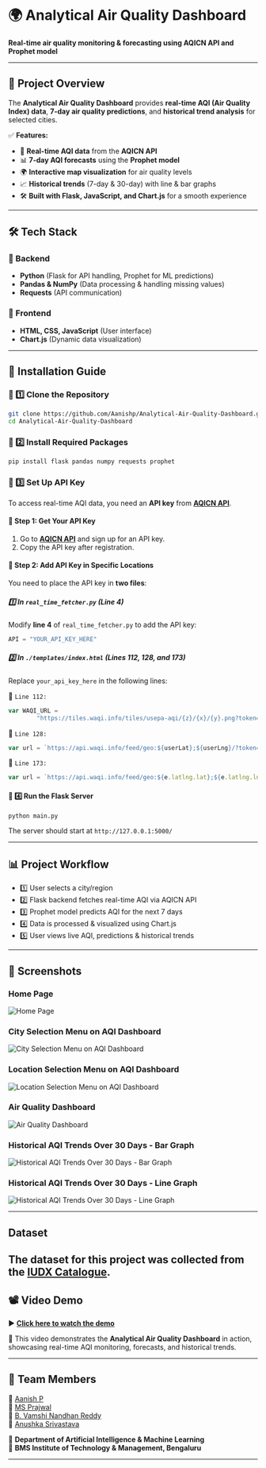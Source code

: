 # 🌍 Analytical Air Quality Dashboard  
**Real-time air quality monitoring & forecasting using AQICN API and Prophet model**  

---

## 📌 Project Overview  
The **Analytical Air Quality Dashboard** provides **real-time AQI (Air Quality Index) data**, **7-day air quality predictions**, and **historical trend analysis** for selected cities.  

✅ **Features:**  
- 📡 **Real-time AQI data** from the **AQICN API**  
- 📊 **7-day AQI forecasts** using the **Prophet model**  
- 🌍 **Interactive map visualization** for air quality levels  
- 📈 **Historical trends** (7-day & 30-day) with line & bar graphs  
- 🛠️ **Built with Flask, JavaScript, and Chart.js** for a smooth experience  

---

## 🛠️ Tech Stack  
### 🔹 Backend  
- **Python** (Flask for API handling, Prophet for ML predictions)  
- **Pandas & NumPy** (Data processing & handling missing values)  
- **Requests** (API communication)  

### 🔹 Frontend  
- **HTML, CSS, JavaScript** (User interface)  
- **Chart.js** (Dynamic data visualization)  

---

## 🚀 Installation Guide  

### 🔹 1️⃣ Clone the Repository  
```bash
git clone https://github.com/Aanishp/Analytical-Air-Quality-Dashboard.git
cd Analytical-Air-Quality-Dashboard
```

### 🔹 2️⃣ Install Required Packages
```bash
pip install flask pandas numpy requests prophet
```

### 🔹 3️⃣ Set Up API Key  

To access real-time AQI data, you need an **API key** from **[AQICN API](https://aqicn.org/data-platform/token/)**.  

#### **📌 Step 1: Get Your API Key**  
1. Go to **[AQICN API](https://aqicn.org/data-platform/token/)** and sign up for an API key.  
2. Copy the API key after registration.  

#### **📌 Step 2: Add API Key in Specific Locations**  
You need to place the API key in **two files**:  

##### **1️⃣ In `real_time_fetcher.py` (Line 4)**  
Modify **line 4** of `real_time_fetcher.py` to add the API key:  

```python
API = "YOUR_API_KEY_HERE"
```
##### **2️⃣ In `./templates/index.html` (Lines 112, 128, and 173)**
Replace `your_api_key_here` in the following lines:

🔹 `Line 112:`

```javascript
var WAQI_URL =
        "https://tiles.waqi.info/tiles/usepa-aqi/{z}/{x}/{y}.png?token=YOUR_API_KEY_HERE";
```

🔹 `Line 128:`

```javascript
var url = `https://api.waqi.info/feed/geo:${userLat};${userLng}/?token=YOUR_API_KEY_HERE`;
```

🔹 `Line 173:`
```javascript
var url = `https://api.waqi.info/feed/geo:${e.latlng.lat};${e.latlng.lng}/?token=YOUR_API_KEY_HERE`;
```

#### 🔹 4️⃣ Run the Flask Server
```bash
python main.py
```
The server should start at `http://127.0.0.1:5000/`

---

## 📊 Project Workflow
- 1️⃣ User selects a city/region
- 2️⃣ Flask backend fetches real-time AQI via AQICN API
- 3️⃣ Prophet model predicts AQI for the next 7 days
- 4️⃣ Data is processed & visualized using Chart.js
- 5️⃣ User views live AQI, predictions & historical trends

---
## 📸 Screenshots

### Home Page 
![Home Page](https://i.imgur.com/AhAodsf.png)  

### City Selection Menu on AQI Dashboard
![City Selection Menu on AQI Dashboard](https://i.imgur.com/b69gLNS.png)

### Location Selection Menu on AQI Dashboard
![Location Selection Menu on AQI Dashboard](https://i.imgur.com/YPmWdNI.png)

### Air Quality Dashboard 
![Air Quality Dashboard](https://i.imgur.com/lmnSkwA.png)

### Historical AQI Trends Over 30 Days - Bar Graph
![Historical AQI Trends Over 30 Days - Bar Graph](https://i.imgur.com/PIQDWJV.png)

### Historical AQI Trends Over 30 Days - Line Graph
![Historical AQI Trends Over 30 Days - Line Graph](https://i.imgur.com/GXj0tm8.png)

---
## Dataset  
The dataset for this project was collected from the [IUDX Catalogue](https://catalogue.cos.iudx.org.in/).
---
## 📽️ Video Demo  

▶️ **[Click here to watch the demo](https://drive.google.com/file/d/1P2UsH3STNUt8N0VhEt5EW4uWc3LDXADD/view?usp=drive_link)**  

🔹 This video demonstrates the **Analytical Air Quality Dashboard** in action, showcasing real-time AQI monitoring, forecasts, and historical trends.
  
---

## 👥 Team Members  
🚀 [Aanish P](https://github.com/Aanishp)  
🚀 [MS Prajwal](https://github.com/prajwal504)  
🚀 [B. Vamshi Nandhan Reddy](https://github.com/VamshiNandhanReddy)  
🚀 [Anushka Srivastava](https://github.com/anushka073)  

📍 **Department of Artificial Intelligence & Machine Learning**  
📍 **BMS Institute of Technology & Management, Bengaluru** 

---
